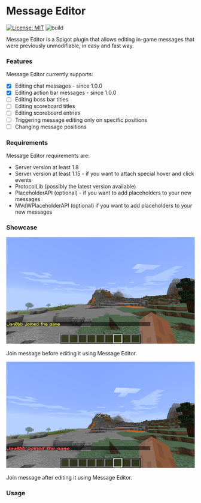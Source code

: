 # Message Editor 
[![License: MIT](https://img.shields.io/badge/License-MIT-blue.svg)](https://opensource.org/licenses/MIT) ![build](https://github.com/jaqobb/message-editor/workflows/build/badge.svg)

Message Editor is a Spigot plugin that allows editing in-game messages that were previously unmodifiable, in easy and fast way.

### Features

Message Editor currently supports:
* [x] Editing chat messages - since 1.0.0
* [x] Editing action bar messages - since 1.0.0
* [ ] Editing boss bar titles
* [ ] Editing scoreboard titles
* [ ] Editing scoreboard entries
* [ ] Triggering message editing only on specific positions
* [ ] Changing message positions

### Requirements

Message Editor requirements are:
* Server version at least 1.8
* Server version at least 1.15 - if you want to attach special hover and click events
* ProtocolLib (possibly the latest version available)
* PlaceholderAPI (optional) - if you want to add placeholders to your new messages
* MVdWPlaceholderAPI (optional) if you want to add placeholders to your new messages

### Showcase

![](images/showcase_before.png)

Join message before editing it using Message Editor.

![](images/showcase_after.png)

Join message after editing it using Message Editor.

### Usage
